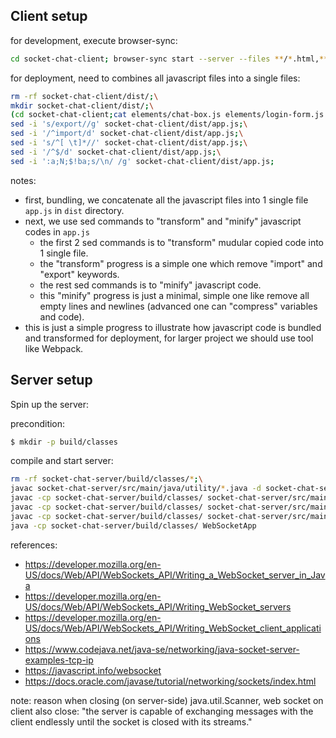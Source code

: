 ## Client setup

for development, execute browser-sync:

```bash
cd socket-chat-client; browser-sync start --server --files **/*.html,**/*.css,**/*.js,**/*.json
```

for deployment, need to combines all javascript files into a single files:

```bash
rm -rf socket-chat-client/dist/;\
mkdir socket-chat-client/dist/;\
(cd socket-chat-client;cat elements/chat-box.js elements/login-form.js scripts/websocket-handler.js > dist/app.js);\
sed -i 's/export//g' socket-chat-client/dist/app.js;\
sed -i '/^import/d' socket-chat-client/dist/app.js;\
sed -i 's/^[ \t]*//' socket-chat-client/dist/app.js;\
sed -i '/^$/d' socket-chat-client/dist/app.js;\
sed -i ':a;N;$!ba;s/\n/ /g' socket-chat-client/dist/app.js;
```

notes:

- first, bundling, we concatenate all the javascript files into 1 single file `app.js` in `dist` directory.
- next, we use sed commands to "transform" and "minify" javascript codes in `app.js`
  - the first 2 sed commands is to "transform" mudular copied code into 1 single file.
  - the "transform" progress is a simple one which remove "import" and "export" keywords.
  - the rest sed commands is to "minify" javascript code.
  - this "minify" progress is just a minimal, simple one like remove all empty lines and newlines (advanced one can "compress" variables and code).
- this is just a simple progress to illustrate how javascript code is bundled and transformed for deployment, for larger project we should use tool like Webpack.

## Server setup

Spin up the server:

precondition:

```bash
$ mkdir -p build/classes
```

compile and start server:

```bash
rm -rf socket-chat-server/build/classes/*;\
javac socket-chat-server/src/main/java/utility/*.java -d socket-chat-server/build/classes/;\
javac -cp socket-chat-server/build/classes/ socket-chat-server/src/main/java/observer/*.java -d socket-chat-server/build/classes/;\
javac -cp socket-chat-server/build/classes/ socket-chat-server/src/main/java/websocket/*.java -d socket-chat-server/build/classes/;\
javac -cp socket-chat-server/build/classes/ socket-chat-server/src/main/java/*.java -d socket-chat-server/build/classes/;\
java -cp socket-chat-server/build/classes/ WebSocketApp
```

references:

- https://developer.mozilla.org/en-US/docs/Web/API/WebSockets_API/Writing_a_WebSocket_server_in_Java
- https://developer.mozilla.org/en-US/docs/Web/API/WebSockets_API/Writing_WebSocket_servers
- https://developer.mozilla.org/en-US/docs/Web/API/WebSockets_API/Writing_WebSocket_client_applications
- https://www.codejava.net/java-se/networking/java-socket-server-examples-tcp-ip
- https://javascript.info/websocket
- https://docs.oracle.com/javase/tutorial/networking/sockets/index.html

note:
reason when closing (on server-side) java.util.Scanner, web socket on client also close: "the server is capable of exchanging messages with the client endlessly until the socket is closed with its streams."
